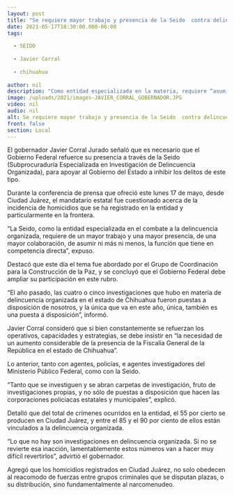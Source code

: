 ```yaml
---
layout: post
title: "Se requiere mayor trabajo y presencia de la Seido  contra delincuencia organizada -  Javier Corral"
date: 2021-05-17T18:30:00.000-06:00
tags:
  
  - SEIDO
  
  - Javier Corral
  
  - chihuahua
  
author: nil
description: "Como entidad especializada en la materia, requiere “asumir ni más ni menos la función que tiene en competencia directa”, señala el Gobernador en conferencia de prensa desde Ciudad Juárez"
image: /uploads/2021/images-JAVIER_CORRAL_GOBERNADOR.JPG
video: nil
audio: nil
alt: Se requiere mayor trabajo y presencia de la Seido  contra delincuencia organizada -  Javier Corral
front: false
section: Local
---
```


El gobernador Javier Corral Jurado señaló que es necesario que el Gobierno Federal refuerce su presencia a través de la Seido (Subprocuraduría Especializada en Investigación de Delincuencia Organizada), para apoyar al Gobierno del Estado a inhibir los delitos de este tipo.

 

Durante la conferencia de prensa que ofreció este lunes 17 de mayo, desde Ciudad Juárez, el mandatario estatal fue cuestionado acerca de la incidencia de homicidios que se ha registrado en la entidad y particularmente en la frontera.

 

“La Seido, como la entidad especializada en el combate a la delincuencia organizada, requiere de un mayor trabajo y una mayor presencia, de una mayor colaboración, de asumir ni más ni menos, la función que tiene en competencia directa”, expuso.

 

Destacó que este día el tema fue abordado por el Grupo de Coordinación para la Construcción de la Paz, y se concluyó que el Gobierno Federal debe ampliar su participación en este rubro.

 

“El año pasado, las cuatro o cinco investigaciones que hubo en materia de delincuencia organizada en el estado de Chihuahua fueron puestas a disposición de nosotros, y la única que va en este año, única, también es una puesta a disposición”, informó.

 

Javier Corral consideró que si bien constantemente se refuerzan los operativos, capacidades y estrategias, se debe insistir en “la necesidad de un aumento considerable de la presencia de la Fiscalía General de la República en el estado de Chihuahua”.

 

Lo anterior, tanto con agentes, policías, e agentes investigadores del Ministerio Público Federal, como con la Seido.

 

“Tanto que se investiguen y se abran carpetas de investigación, fruto de investigaciones propias, y no sólo de puestas a disposición que hacen las corporaciones policiacas estatales y municipales”, explicó.

 

Detalló que del total de crímenes ocurridos en la entidad, el 55 por cierto se producen en Ciudad Juárez, y entre el 85 y el 90 por ciento de ellos están vinculados a la delincuencia organizada.

 

“Lo que no hay son investigaciones en delincuencia organizada. Si no se revierte esa inacción, lamentablemente estos números van a hacer muy difícil revertirlos”, advirtió el gobernador.

 

Agregó que los homicidios registrados en Ciudad Juárez, no solo obedecen al reacomodo de fuerzas entre grupos criminales que se disputan plazas, o su distribución, sino fundamentalmente al narcomenudeo.